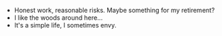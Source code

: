 - Honest work, reasonable risks. Maybe something for my retirement?
- I like the woods around here...
- It's a simple life, I sometimes envy.
